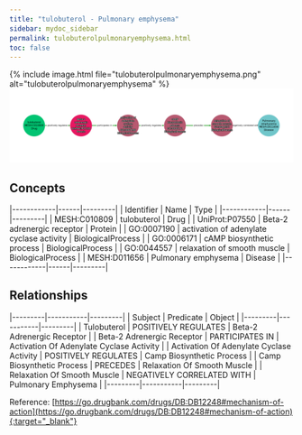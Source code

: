 ```yaml
---
title: "tulobuterol - Pulmonary emphysema"
sidebar: mydoc_sidebar
permalink: tulobuterolpulmonaryemphysema.html
toc: false 
---
```


{% include image.html file="tulobuterolpulmonaryemphysema.png" alt="tulobuterolpulmonaryemphysema" %}![Path Visualization](/images/tulobuterolpulmonaryemphysema.png)

## Concepts

|------------|------|---------|
| Identifier | Name | Type    |
|------------|------|---------|
| MESH:C010809 | tulobuterol | Drug |
| UniProt:P07550 | Beta-2 adrenergic receptor | Protein |
| GO:0007190 | activation of adenylate cyclase activity | BiologicalProcess |
| GO:0006171 | cAMP biosynthetic process | BiologicalProcess |
| GO:0044557 | relaxation of smooth muscle | BiologicalProcess |
| MESH:D011656 | Pulmonary emphysema | Disease |
|------------|------|---------|

## Relationships

|---------|-----------|---------|
| Subject | Predicate | Object  |
|---------|-----------|---------|
| Tulobuterol | POSITIVELY REGULATES | Beta-2 Adrenergic Receptor |
| Beta-2 Adrenergic Receptor | PARTICIPATES IN | Activation Of Adenylate Cyclase Activity |
| Activation Of Adenylate Cyclase Activity | POSITIVELY REGULATES | Camp Biosynthetic Process |
| Camp Biosynthetic Process | PRECEDES | Relaxation Of Smooth Muscle |
| Relaxation Of Smooth Muscle | NEGATIVELY CORRELATED WITH | Pulmonary Emphysema |
|---------|-----------|---------|

Reference: [https://go.drugbank.com/drugs/DB:DB12248#mechanism-of-action](https://go.drugbank.com/drugs/DB:DB12248#mechanism-of-action){:target="_blank"}
